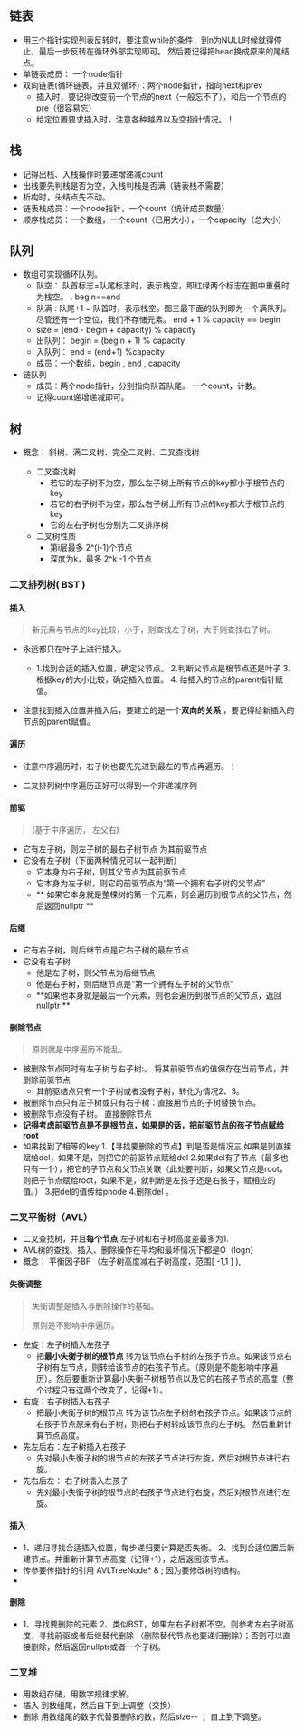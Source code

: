## 链表

- 用三个指针实现列表反转时，要注意while的条件，到n为NULL时候就得停止，最后一步反转在循环外部实现即可。 然后要记得把head换成原来的尾结点。
- 单链表成员： 一个node指针
- 双向链表(循环链表，并且双循环)：两个node指针，指向next和prev
  - 插入时，要记得改变前一个节点的next（一般忘不了），和后一个节点的pre（很容易忘）
  - 给定位置要求插入时，注意各种越界以及空指针情况。！

## 栈

- 记得出栈、入栈操作时要递增递减count
- 出栈要先判栈是否为空，入栈判栈是否满（链表栈不需要）
- 析构时，头结点先不动。
- 链表栈成员：一个node指针，一个count（统计成员数量）
- 顺序栈成员：一个数组，一个count（已用大小），一个capacity（总大小）




## 队列

- 数组可实现循环队列。
  - 队空： 队首标志=队尾标志时，表示栈空，即红绿两个标志在图中重叠时为栈空。       .           begin==end
  - 队满 : 队尾+1 = 队首时，表示栈空。图三最下面的队列即为一个满队列。尽管还有一个空位，我们不存储元素。 end + 1 % capacity == begin
  - size = (end - begin + capacity) % capacity
  - 出队列： begin = (begin + 1) % capacity
  - 入队列： end = (end+1) %capacity
  - 成员：一个数组，begin , end , capacity
- 链队列
  - 成员：两个node指针，分别指向队首队尾。 一个count，计数。
  - 记得count递增递减即可。

## 树 

- 概念： 斜树、满二叉树、完全二叉树、二叉查找树

  - 二叉查找树
    - 若它的左子树不为空，那么左子树上所有节点的key都小于根节点的key
    - 若它的右子树不为空，那么右子树上所有节点的key都大于根节点的key
    - 它的左右子树也分别为二叉排序树
  - 二叉树性质
    - 第i层最多 2^(i-1)个节点
    - 深度为k，最多 2^k -1 个节点

### 二叉排列树( BST )

#### 插入
> 新元素与节点的key比较，小于，则查找左子树，大于则查找右子树。

  - 永远都只在叶子上进行插入。

      - 1.找到合适的插入位置，确定父节点。 2.判断父节点是根节点还是叶子 3.根据key的大小比较，确定插入位置。 4. 给插入的节点的parent指针赋值。
- 注意找到插入位置并插入后，要建立的是一个**双向的关系** ，要记得给新插入的节点的parent赋值。
#### 遍历

- 注意中序遍历时，右子树也要先先进到最左的节点再遍历。！



- 二叉排列树中序遍历正好可以得到一个非递减序列


 #### 前驱 
 > (基于中序遍历， 左父右)  

- 它有左子树，则左子树的最右子树节点 为其前驱节点
- 它没有左子树（下面两种情况可以一起判断）
  - 它本身为右子树，则其父节点为其前驱节点
  - 它本身为左子树，则它的前驱节点为“第一个拥有右子树的父节点”
  - ** 如果它本身就是整棵树的第一个元素，则会遍历到根节点的父节点，然后返回nullptr ** 

#### 后继

- 它有右子树，则后继节点是它右子树的最左节点
- 它没有右子树
  - 他是左子树，则父节点为后继节点
  - 他是右子树，则后继节点是“第一个拥有左子树的父节点”
  - **如果他本身就是最后一个元素，则也会遍历到根节点的父节点，返回nullptr **

#### 删除节点

> 原则就是中序遍历不能乱。

- 被删除节点同时有左子树与右子树:。 将其前驱节点的值保存在当前节点，并删除前驱节点
  - 其前驱结点只有一个子树或者没有子树，转化为情况2、3。
- 被删除节点只有左子树或只有右子树：直接用节点的子树替换节点。
- 被删除节点没有子树。 直接删除节点
- **记得考虑前驱节点是不是根节点，如果是的话，把前驱节点的孩子节点赋给root**
- 如果找到了相等的key 1.【寻找要删除的节点】判是否是情况三 如果是则直接赋给del，如果不是，则把它的前驱节点赋给del 2.如果del有子节点（最多也只有一个），把它的子节点和父节点关联（此处要判断，如果父节点是root，则把子节点赋给root，如果不是，就判断是左孩子还是右孩子，赋相应的值。） 3.把del的值传给pnode 4.删除del 。



### 二叉平衡树（AVL）

- 二叉查找树，并且**每个节点** 左子树和右子树高度差最多为1.
- AVL树的查找、插入、删除操作在平均和最坏情况下都是O（logn）
- 概念： 平衡因子BF （左子树高度减右子树高度，范围[ -1,1 ] ),

#### 失衡调整

> 失衡调整是插入与删除操作的基础。
>
> 原则是不影响中序遍历。

- 左旋：左子树插入左孩子
  - 把**最小失衡子树的根节点** 转为该节点右子树的左孩子节点。如果该节点右子树有左节点，则转给该节点的右孩子节点。（原则是不能影响中序遍历）。然后要重新计算最小失衡子树根节点以及它的右孩子节点的高度（整个过程只有这两个改变了，记得+1）。
- 右旋：右子树插入右孩子
  - 把最小失衡子树的根节点 转为该节点左子树的右孩子节点。如果该节点的右孩子节点原来有右子树，则把右子树转成该节点的左子树。 然后重新计算节点高度。
- 先左后右：左子树插入右孩子
  - 先对最小失衡子树的根节点的左孩子节点进行左旋，然后对根节点进行右旋。
- 先右后左： 右子树插入左孩子
  - 先对最小失衡子树的根节点的右孩子节点进行右旋，然后对根节点进行左旋。

#### 插入

- 1、递归寻找合适插入位置，每步递归要计算是否失衡。 2、找到合适位置后新建节点。并重新计算节点高度（记得+1），之后返回该节点。
- 传参要传指针的引用 AVLTreeNode<T>* & ; 因为要修改树的结构。
- ​

#### 删除

- 1、寻找要删除的元素 2、类似BST，如果左右子树都不空，则参考左右子树高度，寻找前驱或者后继替代删除 	（删除替代节点也要递归删除）；否则可以直接删除，然后返回nullptr或者一个子树。


### 二叉堆

- 用数组存储，用数字规律求解。
- 插入 到数组尾，然后自下到上调整（交换）
- 删除 用数组尾的数字代替要删除的数，然后size-- ； 自上到下调整。


